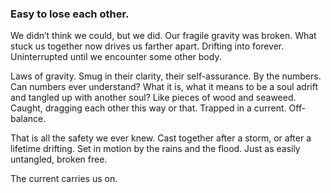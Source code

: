 ### Easy to lose each other.

We didn’t think we could, but we did. Our fragile gravity was broken. What stuck us together now drives us farther apart. Drifting into forever. Uninterrupted until we encounter some other body.

Laws of gravity. Smug in their clarity, their self-assurance. By the numbers. Can numbers ever understand? What it is, what it means to be a soul adrift and tangled up with another soul? Like pieces of wood and seaweed. Caught, dragging each other this way or that. Trapped in a current. Off-balance. 

That is all the safety we ever knew. Cast together after a storm, or after a lifetime drifting. Set in motion by the rains and the flood. Just as easily untangled, broken free. 

The current carries us on. 